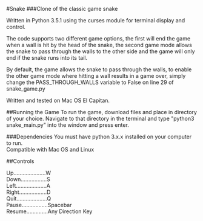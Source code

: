 #Snake
###Clone of the classic game snake

Written in Python 3.5.1 using the curses module for terminal display and control.

The code supports two different game options, the first will end the game when a wall is hit by the head of the snake,
the second game mode allows the snake to pass through the walls to the other side and the game will only end if the
snake runs into its tail.

By default, the game allows the snake to pass through the walls, to enable the other game mode where hitting a wall
results in a game over, simply change the PASS_THROUGH_WALLS variable to False on line 29 of snake_game.py

Written and tested on Mac OS El Capitan.

##Running the Game
To run the game, download files and place in directory of your choice. Navigate to that
directory in the terminal and type "python3 snake_main.py" into the window and press enter.

###Dependencies
You must have python 3.x.x installed on your computer to run.<br/>
Compatible with Mac OS and Linux


##Controls

Up.....................W<br/>
Down.................S<br/>
Left....................A<br/>
Right..................D<br/>
Quit....................Q<br/>
Pause.................Spacebar<br/>
Resume..............Any Direction Key
